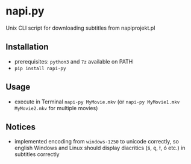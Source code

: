 # napi.py
Unix CLI script for downloading subtitles from napiprojekt.pl

## Installation
- prerequisites: `python3` and `7z` available on PATH
- `pip install napi-py`

## Usage
- execute in Terminal `napi-py MyMovie.mkv` (or `napi-py MyMovie1.mkv MyMovie2.mkv` for multiple movies)

## Notices
- implemented encoding from `windows-1250` to unicode correctly, so english Windows and Linux should display diacritics (ś, ę, ł, ó etc.) in subtitles correctly